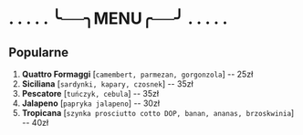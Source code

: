 # . . . . . ╰──╮MENU╭──╯ . . . . .

## Popularne
1. **Quattro Formaggi** [``camembert, parmezan, gorgonzola``] -- 25zł
2. **Siciliana** [``sardynki, kapary, czosnek``] -- 35zł
3. **Pescatore** [``tuńczyk, cebula``] -- 35zł
4. **Jalapeno** [``papryka jalapeno``] -- 30zł
5. **Tropicana** [``szynka prosciutto cotto DOP, banan, ananas, brzoskwinia``] -- 40zł
